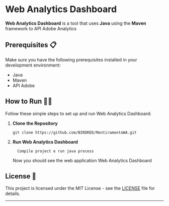 # Web Analytics Dashboard


**Web Analytics Dashboard** is a tool that uses **Java** using the **Maven** framework to API Adobe Analytics

## Prerequisites 📋

Make sure you have the following prerequisites installed in your development environment:

- Java
- Maven
- API Adobe



## How to Run 🏃‍♀️

Follow these simple steps to set up and run Web Analytics Dashboard:

1. **Clone the Repository**

   ```shell
   git clone https://github.com/BIRDRED/MontiramentoWA.git
   ```
   
2. **Run Web Analytics Dashboard**

   ```shell
	 Compile project e run java process
   ```

   Now you should see the web application Web Analytics Dashboard

## License 📄

This project is licensed under the MIT License - see the [LICENSE](LICENSE) file for details.

---
